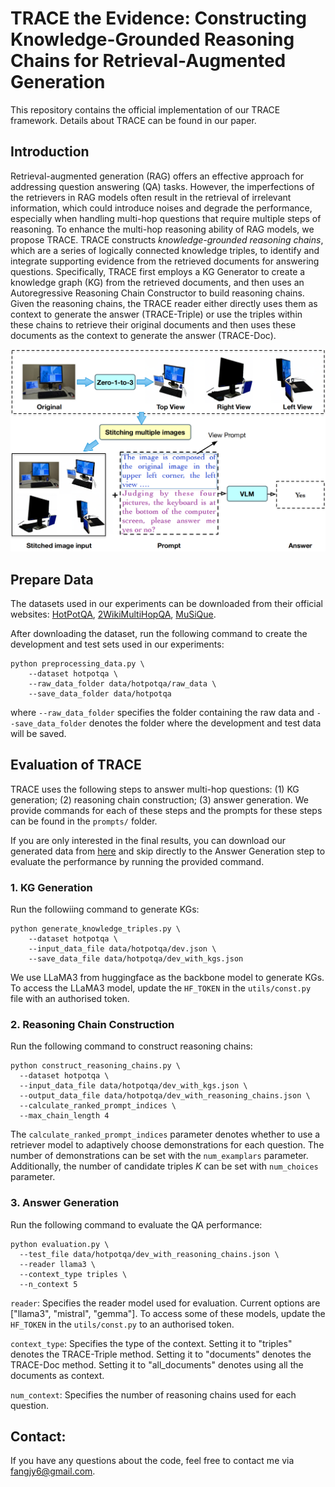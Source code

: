 # TRACE the Evidence: Constructing Knowledge-Grounded Reasoning Chains for Retrieval-Augmented Generation

This repository contains the official implementation of our TRACE framework. Details about TRACE can be found in our paper. 

## Introduction 
Retrieval-augmented generation (RAG) offers an effective approach for addressing question answering (QA) tasks. However, the imperfections of the retrievers in RAG models often result in the retrieval of irrelevant information, which could introduce noises and degrade the performance, especially when handling multi-hop questions that require multiple steps of reasoning.  To enhance the multi-hop reasoning ability of RAG models, we propose TRACE. TRACE constructs *knowledge-grounded reasoning chains*, which are a series of logically connected knowledge triples, to identify and integrate supporting evidence from the retrieved documents for answering questions. Specifically, TRACE first employs a KG Generator to create a knowledge graph (KG) from the retrieved documents, and then uses an Autoregressive Reasoning Chain Constructor to build reasoning chains. Given the reasoning chains, the TRACE reader either directly uses them as context to generate the answer (TRACE-Triple) or use the triples within these chains to retrieve their original documents and then uses these documents as the context to generate the answer (TRACE-Doc). 

![image](https://github.com/zhouhao028/Iknow_up/blob/main/Figures/model.png)

## Prepare Data 
The datasets used in our experiments can be downloaded from their official websites: [HotPotQA](https://hotpotqa.github.io/), [2WikiMultiHopQA](https://github.com/Alab-NII/2wikimultihop), [MuSiQue](https://github.com/StonyBrookNLP/musique). 

After downloading the dataset, run the following command to create the development and test sets used in our experiments: 

```
python preprocessing_data.py \
    --dataset hotpotqa \
    --raw_data_folder data/hotpotqa/raw_data \
    --save_data_folder data/hotpotqa 
```
where `--raw_data_folder` specifies the folder containing the raw data and `--save_data_folder` denotes the folder where the development and test data will be saved. 


## Evaluation of TRACE 

TRACE uses the following steps to answer multi-hop questions: (1) KG generation; (2) reasoning chain construction; (3) answer generation. 
We provide commands for each of these steps and the prompts for these steps can be found in the `prompts/` folder. 

If you are only interested in the final results, you can download our generated data from [here](https://osf.io/p9ymg/?view_only=ad39cfb2c229493888e1e48fb44bd4a9) and skip directly to the Answer Generation step to evaluate the performance by running the provided command. 

### 1. KG Generation 
Run the followiing command to generate KGs: 
```
python generate_knowledge_triples.py \
    --dataset hotpotqa \
    --input_data_file data/hotpotqa/dev.json \
    --save_data_file data/hotpotqa/dev_with_kgs.json 
```
We use LLaMA3 from huggingface as the backbone model to generate KGs. To access the LLaMA3 model, update the `HF_TOKEN` in the `utils/const.py` file with an authorised token. 

### 2. Reasoning Chain Construction 
Run the following command to construct reasoning chains:
```
python construct_reasoning_chains.py \
  --dataset hotpotqa \
  --input_data_file data/hotpotqa/dev_with_kgs.json \
  --output_data_file data/hotpotqa/dev_with_reasoning_chains.json \
  --calculate_ranked_prompt_indices \
  --max_chain_length 4 
```
The `calculate_ranked_prompt_indices` parameter denotes whether to use a retriever model to adaptively choose demonstrations for each question. The number of demonstrations can be set with the `num_examplars` parameter. Additionally, the number of candidate triples $K$ can be set with `num_choices` parameter. 

### 3. Answer Generation 
Run the following command to evaluate the QA performance: 
```
python evaluation.py \
  --test_file data/hotpotqa/dev_with_reasoning_chains.json \
  --reader llama3 \
  --context_type triples \
  --n_context 5 
```
`reader`: Specifies the reader model used for evaluation. Current options are ["llama3", "mistral", "gemma"]. To access some of these models, update the `HF_TOKEN` in the `utils/const.py` to an authorised token. 

`context_type`: Specifies the type of the context. Setting it to "triples" denotes the TRACE-Triple method. Setting it to "documents" denotes the TRACE-Doc method. Setting it to "all_documents" denotes using all the documents as context. 

`num_context`: Specifies the number of reasoning chains used for each question. 


## Contact: 
If you have any questions about the code, feel free to contact me via fangjy6@gmail.com.
